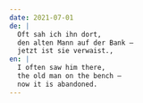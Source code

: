 ```yaml
---
date: 2021-07-01
de: |
  Oft sah ich ihn dort,
  den alten Mann auf der Bank –
  jetzt ist sie verwaist.,
en: |
  I often saw him there,
  the old man on the bench –
  now it is abandoned.
---
```

